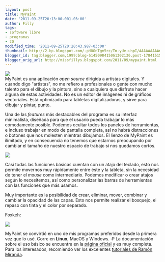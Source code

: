 ```yaml
---
layout: post
title: MyPaint
date: '2011-09-25T20:13:00.001-03:00'
author: Filly
tags:
- software libre
- programas
- 2D
modified_time: '2011-09-25T20:20:43.987-03:00'
thumbnail: http://2.bp.blogspot.com/-pH0GnTgm5rc/Tn-yUe-uhpI/AAAAAAAAAmM/C6Ru1uh1roQ/s72-c/mypaintlogo.png
blogger_id: tag:blogger.com,1999:blog-6145090415061302130.post-178415156084515094
blogger_orig_url: http://missfillys.blogspot.com/2011/09/mypaint.html
---
```

[![](http://2.bp.blogspot.com/-pH0GnTgm5rc/Tn-yUe-uhpI/AAAAAAAAAmM/C6Ru1uh1roQ/s1600/mypaintlogo.png)][0]  
MyPaint es una aplicación _open source_ dirigida a artistas digitales. Y cuando digo "artistas", no me refiero a
profesionales o gente con mucho talento para el dibujo y la pintura, sino a cualquiera que disfrute hacer alguna de
estas actividades. No es un editor de imágenes ni de gráficos vectoriales. Está optimizado para tabletas
digitalizadoras, y sirve para dibujar y pintar, punto.  

Una de las _features_ más destacables del programa es su interfaz minimalista, diseñada para que el usuario pueda
trabajar lo más cómodamente posible. Podemos ocultar todos los paneles de herramientas, e incluso trabajar en modo
de pantalla completa, así no habrá distracciones o botones que nos molesten mientras dibujamos. El lienzo de MyPaint es
ilimitado, y en consecuencia no tenemos que estarnos preocupando por cambiar el tamaño de nuestro espacio de trabajo si
nos quedamos cortos.

[![](http://2.bp.blogspot.com/-n-Go2EAMp0k/Tn-ye_5yCTI/AAAAAAAAAmQ/NzSVXIi4pTg/s400/mypaint1.jpg)][1]

Casi todas las funciones básicas cuentan con un atajo del teclado, esto nos permite movernos muy rápidamente entre éste
y la tableta, sin la necesidad de tener el _mouse_ como intermediario. Podemos modificar o crear atajos según lo
necesitemos, así como personalizar las barras de herramientas con las funciones que más usamos.

Muy importante es la posibilidad de crear, eliminar, mover, combinar y cambiar la opacidad de las capas. Esto nos
permite realizar el bosquejo, el repaso con tinta y el color por separado.  

Foxkeh:

[![](http://4.bp.blogspot.com/-wEQYd3Phz-4/Tn-yrPCTYRI/AAAAAAAAAmU/YCLWr7Jbp2Q/s320/mypaintcapas.jpg)][2]

MyPaint se convirtió en uno de mis programas preferidos desde la primera vez que lo usé. Corre en **Linux**,
MacOS y Windows. :P La documentación sobre el uso básico se encuentra en la [página oficial][3] y es muy completa.
Para los interesados, recomiendo ver los excelentes [tutoriales de Ramón Miranda][4].

[0]: http://2.bp.blogspot.com/-pH0GnTgm5rc/Tn-yUe-uhpI/AAAAAAAAAmM/C6Ru1uh1roQ/s1600/mypaintlogo.png
[1]: http://2.bp.blogspot.com/-n-Go2EAMp0k/Tn-ye_5yCTI/AAAAAAAAAmQ/NzSVXIi4pTg/s1600/mypaint1.jpg
[2]: http://4.bp.blogspot.com/-wEQYd3Phz-4/Tn-yrPCTYRI/AAAAAAAAAmU/YCLWr7Jbp2Q/s1600/mypaintcapas.jpg
[3]: http://mypaint.intilinux.com/
[4]: http://www.youtube.com/user/TheShockito#grid/user/52FA564C4108E139
